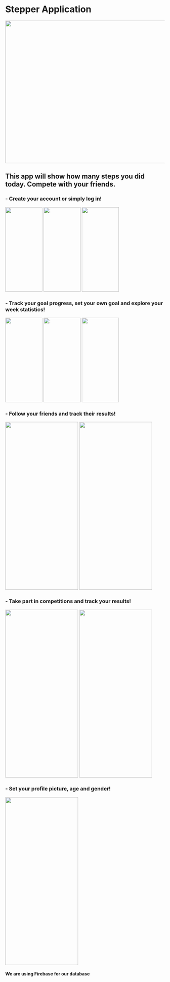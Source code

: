 # Stepper Application
<img src="https://user-images.githubusercontent.com/84673954/149951390-43ef051f-c068-4ccf-a338-57cca31d5524.png" width="800" height="450">

## This app will show how many steps you did today. Compete with your friends.

### - Create your account or simply log in!

<img src="https://user-images.githubusercontent.com/84673954/149925522-d132a67c-ea8a-4b17-b02c-fb1ca3a47a02.png" width="117" height="267"> <img src="https://user-images.githubusercontent.com/84673954/149925543-ac3bbc32-20eb-445f-ae8d-9cd670db5fd1.jpg" width="117" height="267"> <img src="https://user-images.githubusercontent.com/84673954/149925547-e3744fb8-711e-44e7-9044-05bc1408f0d1.jpg" width="117" height="267">

### - Track your goal progress, set your own goal and explore your week statistics!
<img src="https://user-images.githubusercontent.com/84673954/149926387-033a7311-97c7-4a19-9627-0d50344c6cc6.jpg" width="117" height="267"> <img src="https://user-images.githubusercontent.com/84673954/149926418-e46e1992-7731-400f-8ed4-006521ee612d.jpg" width="117" height="267"> <img src="https://user-images.githubusercontent.com/84673954/149926388-1d600900-e8a8-44c6-a9af-fb5c43a9779f.jpg" width="117" height="267">

### - Follow your friends and track their results!
<img src="https://user-images.githubusercontent.com/84673954/149926508-1f5f1a7e-dac8-48dd-a908-d57bf8b042d2.jpg" width="230" height="530"> <img src="https://user-images.githubusercontent.com/84673954/149926532-12cc9e93-01ba-4b27-bbaa-881b1374a29e.jpg" width="230" height="530">

### - Take part in competitions and track your results!
<img src="https://user-images.githubusercontent.com/84673954/149926762-0865e30b-e5f5-40b0-afa8-a1f4b41d0722.jpg" width="230" height="530"> <img src="https://user-images.githubusercontent.com/84673954/149926761-f23eb578-583f-4263-a90d-8fdeb346e839.jpg" width="230" height="530">

### - Set your profile picture, age and gender!
<img src="https://user-images.githubusercontent.com/84673954/149926823-1cddb8cd-dbd6-411a-bda6-82fd178b3e5e.jpg" width="230" height="530">

#### We are using Firebase for our database
